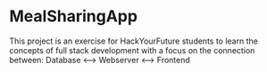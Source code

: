 # MealSharingApp
This project is an exercise for HackYourFuture students to learn the concepts of full stack development with a focus on the connection between:  Database &lt;--> Webserver &lt;--> Frontend
